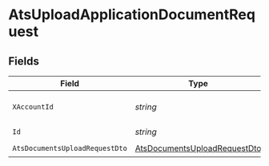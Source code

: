 # AtsUploadApplicationDocumentRequest


## Fields

| Field                                                                                   | Type                                                                                    | Required                                                                                | Description                                                                             |
| --------------------------------------------------------------------------------------- | --------------------------------------------------------------------------------------- | --------------------------------------------------------------------------------------- | --------------------------------------------------------------------------------------- |
| `XAccountId`                                                                            | *string*                                                                                | :heavy_check_mark:                                                                      | The account identifier                                                                  |
| `Id`                                                                                    | *string*                                                                                | :heavy_check_mark:                                                                      | N/A                                                                                     |
| `AtsDocumentsUploadRequestDto`                                                          | [AtsDocumentsUploadRequestDto](../../Models/Components/AtsDocumentsUploadRequestDto.md) | :heavy_check_mark:                                                                      | N/A                                                                                     |